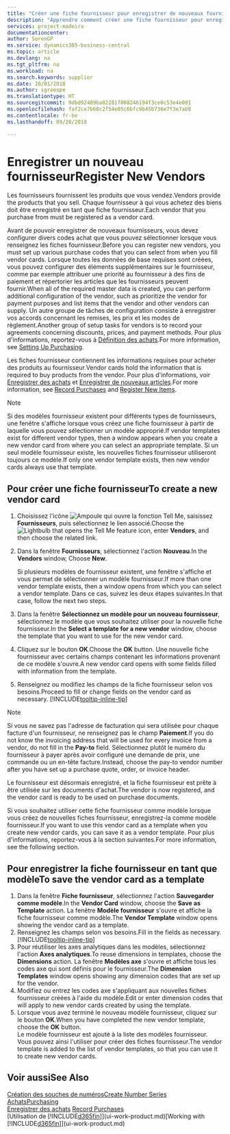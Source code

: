 ```yaml
---
title: "Créer une fiche fournisseur pour enregistrer de nouveaux fournisseurs | Microsoft Docs"
description: "Apprendre comment créer une fiche fournisseur pour enregistrer un nouveau fournisseur."
services: project-madeira
documentationcenter: 
author: SorenGP
ms.service: dynamics365-business-central
ms.topic: article
ms.devlang: na
ms.tgt_pltfrm: na
ms.workload: na
ms.search.keywords: supplier
ms.date: 10/01/2018
ms.author: sgroespe
ms.translationtype: HT
ms.sourcegitcommit: 9dbd92409ba02281f008246194f3ce0c53e4e001
ms.openlocfilehash: faf2ce7b68c2f54e05c6bfc9b45b736e7f3e7ab8
ms.contentlocale: fr-be
ms.lasthandoff: 09/28/2018

---
```

# <a name="register-new-vendors"></a><span data-ttu-id="8d1db-103">Enregistrer un nouveau fournisseur</span><span class="sxs-lookup"><span data-stu-id="8d1db-103">Register New Vendors</span></span>
<span data-ttu-id="8d1db-104">Les fournisseurs fournissent les produits que vous vendez.</span><span class="sxs-lookup"><span data-stu-id="8d1db-104">Vendors provide the products that you sell.</span></span> <span data-ttu-id="8d1db-105">Chaque fournisseur à qui vous achetez des biens doit être enregistré en tant que fiche fournisseur.</span><span class="sxs-lookup"><span data-stu-id="8d1db-105">Each vendor that you purchase from must be registered as a vendor card.</span></span>

<span data-ttu-id="8d1db-106">Avant de pouvoir enregistrer de nouveaux fournisseurs, vous devez configurer divers codes achat que vous pouvez sélectionner lorsque vous renseignez les fiches fournisseur.</span><span class="sxs-lookup"><span data-stu-id="8d1db-106">Before you can register new vendors, you must set up various purchase codes that you can select from when you fill vendor cards.</span></span> <span data-ttu-id="8d1db-107">Lorsque toutes les données de base requises sont créées, vous pouvez configurer des éléments supplémentaires sur le fournisseur, comme par exemple attribuer une priorité au fournisseur à des fins de paiement et répertorier les articles que les fournisseurs peuvent fournir.</span><span class="sxs-lookup"><span data-stu-id="8d1db-107">When all of the required master data is created, you can perform additional configuration of the vendor, such as prioritize the vendor for payment purposes and list items that the vendor and other vendors can supply.</span></span> <span data-ttu-id="8d1db-108">Un autre groupe de tâches de configuration consiste à enregistrer vos accords concernant les remises, les prix et les modes de règlement.</span><span class="sxs-lookup"><span data-stu-id="8d1db-108">Another group of setup tasks for vendors is to record your agreements concerning discounts, prices, and payment methods.</span></span> <span data-ttu-id="8d1db-109">Pour plus d'informations, reportez-vous à [Définition des achats](purchasing-setup-purchasing.md).</span><span class="sxs-lookup"><span data-stu-id="8d1db-109">For more information, see [Setting Up Purchasing](purchasing-setup-purchasing.md).</span></span>

<span data-ttu-id="8d1db-110">Les fiches fournisseur contiennent les informations requises pour acheter des produits au fournisseur.</span><span class="sxs-lookup"><span data-stu-id="8d1db-110">Vendor cards hold the information that is required to buy products from the vendor.</span></span> <span data-ttu-id="8d1db-111">Pour plus d'informations, voir [Enregistrer des achats](purchasing-how-record-purchases.md) et [Enregistrer de nouveaux articles](inventory-how-register-new-items.md).</span><span class="sxs-lookup"><span data-stu-id="8d1db-111">For more information, see [Record Purchases](purchasing-how-record-purchases.md) and [Register New Items](inventory-how-register-new-items.md).</span></span>

> [!NOTE]  
>   <span data-ttu-id="8d1db-112">Si des modèles fournisseur existent pour différents types de fournisseurs, une fenêtre s'affiche lorsque vous créez une fiche fournisseur à partir de laquelle vous pouvez sélectionner un modèle approprié.</span><span class="sxs-lookup"><span data-stu-id="8d1db-112">If vendor templates exist for different vendor types, then a window appears when you create a new vendor card from where you can select an appropriate template.</span></span> <span data-ttu-id="8d1db-113">Si un seul modèle fournisseur existe, les nouvelles fiches fournisseur utiliseront toujours ce modèle.</span><span class="sxs-lookup"><span data-stu-id="8d1db-113">If only one vendor template exists, then new vendor cards always use that template.</span></span>

## <a name="to-create-a-new-vendor-card"></a><span data-ttu-id="8d1db-114">Pour créer une fiche fournisseur</span><span class="sxs-lookup"><span data-stu-id="8d1db-114">To create a new vendor card</span></span>
1. <span data-ttu-id="8d1db-115">Choisissez l'icône ![Ampoule qui ouvre la fonction Tell Me](media/ui-search/search_small.png "Dites-moi ce que vous voulez faire"), saisissez **Fournisseurs**, puis sélectionnez le lien associé.</span><span class="sxs-lookup"><span data-stu-id="8d1db-115">Choose the ![Lightbulb that opens the Tell Me feature](media/ui-search/search_small.png "Tell me what you want to do") icon, enter **Vendors**, and then choose the related link.</span></span>  
2. <span data-ttu-id="8d1db-116">Dans la fenêtre **Fournisseurs**, sélectionnez l'action **Nouveau**.</span><span class="sxs-lookup"><span data-stu-id="8d1db-116">In the **Vendors** window, Choose **New**.</span></span>

    <span data-ttu-id="8d1db-117">Si plusieurs modèles de fournisseur existent, une fenêtre s'affiche et vous permet de sélectionner un modèle fournisseur.</span><span class="sxs-lookup"><span data-stu-id="8d1db-117">If more than one vendor template exists, then a window opens from which you can select a vendor template.</span></span> <span data-ttu-id="8d1db-118">Dans ce cas, suivez les deux étapes suivantes.</span><span class="sxs-lookup"><span data-stu-id="8d1db-118">In that case, follow the next two steps.</span></span>
3. <span data-ttu-id="8d1db-119">Dans la fenêtre **Sélectionnez un modèle pour un nouveau fournisseur**, sélectionnez le modèle que vous souhaitez utiliser pour la nouvelle fiche fournisseur.</span><span class="sxs-lookup"><span data-stu-id="8d1db-119">In the **Select a template for a new vendor** window, choose the template that you want to use for the new vendor card.</span></span>
4. <span data-ttu-id="8d1db-120">Cliquez sur le bouton **OK**.</span><span class="sxs-lookup"><span data-stu-id="8d1db-120">Choose the **OK** button.</span></span> <span data-ttu-id="8d1db-121">Une nouvelle fiche fournisseur avec certains champs contenant les informations provenant de ce modèle s'ouvre.</span><span class="sxs-lookup"><span data-stu-id="8d1db-121">A new vendor card opens with some fields filled with information from the template.</span></span>
5. <span data-ttu-id="8d1db-122">Renseignez ou modifiez les champs de la fiche fournisseur selon vos besoins.</span><span class="sxs-lookup"><span data-stu-id="8d1db-122">Proceed to fill or change fields on the vendor card as necessary.</span></span> [!INCLUDE[tooltip-inline-tip](includes/tooltip-inline-tip_md.md)]

> [!NOTE]  
>   <span data-ttu-id="8d1db-123">Si vous ne savez pas l'adresse de facturation qui sera utilisée pour chaque facture d'un fournisseur, ne renseignez pas le champ **Paiement**.</span><span class="sxs-lookup"><span data-stu-id="8d1db-123">If you do not know the invoicing address that will be used for every invoice from a vendor, do not fill in the **Pay-to** field.</span></span> <span data-ttu-id="8d1db-124">Sélectionnez plutôt le numéro du fournisseur à payer après avoir configuré une demande de prix, une commande ou un en-tête facture.</span><span class="sxs-lookup"><span data-stu-id="8d1db-124">Instead, choose the pay-to vendor number after you have set up a purchase quote, order, or invoice header.</span></span>

<span data-ttu-id="8d1db-125">Le fournisseur est désormais enregistré, et la fiche fournisseur est prête à être utilisée sur les documents d'achat.</span><span class="sxs-lookup"><span data-stu-id="8d1db-125">The vendor is now registered, and the vendor card is ready to be used on purchase documents.</span></span>

<span data-ttu-id="8d1db-126">Si vous souhaitez utiliser cette fiche fournisseur comme modèle lorsque vous créez de nouvelles fiches fournisseur, enregistrez-la comme modèle fournisseur.</span><span class="sxs-lookup"><span data-stu-id="8d1db-126">If you want to use this vendor card as a template when you create new vendor cards, you can save it as a vendor template.</span></span> <span data-ttu-id="8d1db-127">Pour plus d'informations, reportez-vous à la section suivantes.</span><span class="sxs-lookup"><span data-stu-id="8d1db-127">For more information, see the following section.</span></span>

## <a name="to-save-the-vendor-card-as-a-template"></a><span data-ttu-id="8d1db-128">Pour enregistrer la fiche fournisseur en tant que modèle</span><span class="sxs-lookup"><span data-stu-id="8d1db-128">To save the vendor card as a template</span></span>
1. <span data-ttu-id="8d1db-129">Dans la fenêtre **Fiche fournisseur**, sélectionnez l'action **Sauvegarder comme modèle**.</span><span class="sxs-lookup"><span data-stu-id="8d1db-129">In the **Vendor Card** window, choose the **Save as Template** action.</span></span> <span data-ttu-id="8d1db-130">La fenêtre **Modèle fournisseur** s'ouvre et affiche la fiche fournisseur comme modèle.</span><span class="sxs-lookup"><span data-stu-id="8d1db-130">The **Vendor Template** window opens showing the vendor card as a template.</span></span>
2. <span data-ttu-id="8d1db-131">Renseignez les champs selon vos besoins.</span><span class="sxs-lookup"><span data-stu-id="8d1db-131">Fill in the fields as necessary.</span></span> [!INCLUDE[tooltip-inline-tip](includes/tooltip-inline-tip_md.md)]
3. <span data-ttu-id="8d1db-132">Pour réutiliser les axes analytiques dans les modèles, sélectionnez l'action **Axes analytiques**.</span><span class="sxs-lookup"><span data-stu-id="8d1db-132">To reuse dimensions in templates, choose the **Dimensions** action.</span></span> <span data-ttu-id="8d1db-133">La fenêtre **Modèles axe** s'ouvre et affiche tous les codes axe qui sont définis pour le fournisseur.</span><span class="sxs-lookup"><span data-stu-id="8d1db-133">The **Dimension Templates** window opens showing any dimension codes that are set up for the vendor.</span></span>
4. <span data-ttu-id="8d1db-134">Modifiez ou entrez les codes axe s'appliquant aux nouvelles fiches fournisseur créées à l'aide du modèle.</span><span class="sxs-lookup"><span data-stu-id="8d1db-134">Edit or enter dimension codes that will apply to new vendor cards created by using the template.</span></span>
5. <span data-ttu-id="8d1db-135">Lorsque vous avez terminé le nouveau modèle fournisseur, cliquez sur le bouton **OK**.</span><span class="sxs-lookup"><span data-stu-id="8d1db-135">When you have completed the new vendor template, choose the **OK** button.</span></span>  
   <span data-ttu-id="8d1db-136">Le modèle fournisseur est ajouté à la liste des modèles fournisseur. Vous pouvez ainsi l'utiliser pour créer des fiches fournisseur.</span><span class="sxs-lookup"><span data-stu-id="8d1db-136">The vendor template is added to the list of vendor templates, so that you can use it to create new vendor cards.</span></span>

## <a name="see-also"></a><span data-ttu-id="8d1db-137">Voir aussi</span><span class="sxs-lookup"><span data-stu-id="8d1db-137">See Also</span></span>
[<span data-ttu-id="8d1db-138">Création des souches de numéros</span><span class="sxs-lookup"><span data-stu-id="8d1db-138">Create Number Series</span></span>](ui-create-number-series.md)  
[<span data-ttu-id="8d1db-139">Achats</span><span class="sxs-lookup"><span data-stu-id="8d1db-139">Purchasing</span></span>](purchasing-manage-purchasing.md)  
<span data-ttu-id="8d1db-140">[Enregistrer des achats](purchasing-how-record-purchases.md) </span><span class="sxs-lookup"><span data-stu-id="8d1db-140">[Record Purchases](purchasing-how-record-purchases.md) </span></span>  
<span data-ttu-id="8d1db-141">[Utilisation de [!INCLUDE[d365fin](includes/d365fin_md.md)]](ui-work-product.md)</span><span class="sxs-lookup"><span data-stu-id="8d1db-141">[Working with [!INCLUDE[d365fin](includes/d365fin_md.md)]](ui-work-product.md)</span></span>  

